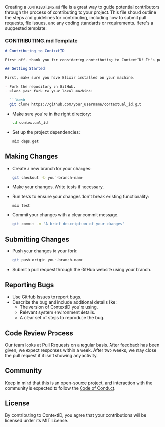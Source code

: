 Creating a `CONTRIBUTING.md` file is a great way to guide potential contributors through the process of contributing to your project. This file should outline the steps and guidelines for contributing, including how to submit pull requests, file issues, and any coding standards or requirements. Here's a suggested template:

### CONTRIBUTING.md Template

```markdown
# Contributing to ContextID

First off, thank you for considering contributing to ContextID! It's people like you that make the open-source community such a great place to learn, inspire, and create. Here are some guidelines that we'd like contributors to follow so that we can have a chance of keeping on top of things.

## Getting Started

First, make sure you have Elixir installed on your machine. 

- Fork the repository on GitHub.
- Clone your fork to your local machine:

  ```bash
  git clone https://github.com/your_username/contextual_id.git
  ```

- Make sure you're in the right directory:

  ```bash
  cd contextual_id
  ```

- Set up the project dependencies:

  ```bash
  mix deps.get
  ```

## Making Changes

- Create a new branch for your changes:

  ```bash
  git checkout -b your-branch-name
  ```

- Make your changes. Write tests if necessary.
- Run tests to ensure your changes don't break existing functionality:

  ```bash
  mix test
  ```

- Commit your changes with a clear commit message.

  ```bash
  git commit -m "A brief description of your changes"
  ```

## Submitting Changes

- Push your changes to your fork:

  ```bash
  git push origin your-branch-name
  ```

- Submit a pull request through the GitHub website using your branch.

## Reporting Bugs

- Use GitHub Issues to report bugs.
- Describe the bug and include additional details like:
  - The version of ContextID you're using.
  - Relevant system environment details.
  - A clear set of steps to reproduce the bug.

## Code Review Process

Our team looks at Pull Requests on a regular basis. After feedback has been given, we expect responses within a week. After two weeks, we may close the pull request if it isn't showing any activity.

## Community

Keep in mind that this is an open-source project, and interaction with the community is expected to follow the [Code of Conduct](CODE_OF_CONDUCT.md).

## License

By contributing to ContextID, you agree that your contributions will be licensed under its MIT License.
```